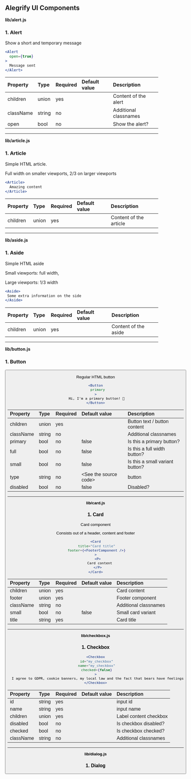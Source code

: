 Alegrify UI Components
----------

**lib/alert.js**

### 1. Alert

<Alert />

Show a short and temporary message

```jsx
<Alert
  open={true}
>
  Message sent
</Alert>
```   




Property | Type | Required | Default value | Description
:--- | :--- | :--- | :--- | :---
children|union|yes||Content of the alert
className|string|no||Additional classnames
open|bool|no||Show the alert?
-----
**lib/article.js**

### 1. Article

<Article />

Simple HTML article.

Full width on smaller viewports, 2/3 on larger viewports

```jsx
<Article>
  Amazing content
</Article>
```   




Property | Type | Required | Default value | Description
:--- | :--- | :--- | :--- | :---
children|union|yes||Content of the article
-----
**lib/aside.js**

### 1. Aside

<Aside />

Simple HTML aside

Small viewports: full width,

Large viewports: 1/3 width

```jsx
<Aside>
 Some extra information on the side
</Aside>
```   




Property | Type | Required | Default value | Description
:--- | :--- | :--- | :--- | :---
children|union|yes||Content of the aside
-----
**lib/button.js**

### 1. Button

<Button />

Regular HTML button

```jsx
<Button
  primary
>
 Hi, I'm a primary button! 🎉
</Button>
```   




Property | Type | Required | Default value | Description
:--- | :--- | :--- | :--- | :---
children|union|yes||Button text / button content
className|string|no||Additional classnames
primary|bool|no|false|Is this a primary button?
full|bool|no|false|Is this a full width button?
small|bool|no|false|Is this a small variant button?
type|string|no|&lt;See the source code&gt;|button|submit
disabled|bool|no|false|Disabled?
-----
**lib/card.js**

### 1. Card

<Card />

Card component

Consists out of a header, content and footer

```jsx
<Card
 title="Card title"
 footer={<FooterComponent />}
>
  <P>
    Card content
  </P>
</Card>
```   




Property | Type | Required | Default value | Description
:--- | :--- | :--- | :--- | :---
children|union|yes||Card content
footer|union|yes||Footer component
className|string|no||Additional classnames
small|bool|no|false|Small card variant
title|string|yes||Card title
-----
**lib/checkbox.js**

### 1. Checkbox

<Checkbox />

```jsx
<Checkbox
 id="my_checkbox"
 name="my_checkbox"
 checked={false}
>
  I agree to GDPR, cookie banners, my local law and the fact that bears have feelings
</Checkbox>
```   




Property | Type | Required | Default value | Description
:--- | :--- | :--- | :--- | :---
id|string|yes||input id
name|string|yes||input name
children|union|yes||Label content checkbox
disabled|bool|no||Is checkbox disabled?
checked|bool|no||Is checkbox checked?
className|string|no||Additional classnames
-----
**lib/dialog.js**

### 1. Dialog

<Dialog />

```jsx
<Dialog
  open={true}
>
  Some dialog content
</Dialog>
```   




Property | Type | Required | Default value | Description
:--- | :--- | :--- | :--- | :---
children|union|yes||Content
className|string|no||Additional classnames
open|bool|no|false|Should the dialog be shown?
-----
**lib/input.js**

### 1. Input

<Input />

```jsx
<Input
  id="my_input"
  name="my_input"
  multiline={true}
  value="default value"
/>
```   




Property | Type | Required | Default value | Description
:--- | :--- | :--- | :--- | :---
value|string|yes||Value to show in the input
className|string|no||Additional classnames
type|string|no|&lt;See the source code&gt;|Input type
placeholder|string|no||Input placeholder
full|bool|no||100% width?
multiline|bool|no||Use textarea instead of input
id|string|yes||Input id
name|string|yes||Input name
onValueChange|func|no||On value change method (passes value)
onKeyUp|func|no||Native onKeyUp event
onKeyDown|func|no||Native onKeyDown event
onFocus|func|no||Native onFocus event
onBlur|func|no||Native onBlur event
-----
**lib/label.js**

### 1. Label

<Label />

```jsx
<Label
  htmlFor="input_id"
  error
>
  Something went wrong
</Label>
```   




Property | Type | Required | Default value | Description
:--- | :--- | :--- | :--- | :---
children|union|yes||Label content
className|string|no||Additional classnames
htmlFor|string|no||for attribute referring to a form element
error|bool|no|false|Is this an error label?
-----
**lib/main.js**

### 1. Main

<Main />

```jsx
<Main>
  Page content...
</Main>
```   




Property | Type | Required | Default value | Description
:--- | :--- | :--- | :--- | :---
children|union|yes||Main content
className|string|no||Additional classnames
-----
**lib/number-input.js**

### 1. NumberInput

<NumberInput />

```jsx
<NumberInput
  id="number_input"
  name="number_input"
  min={1}
  value={6}
  max={10}
/>
```   




Property | Type | Required | Default value | Description
:--- | :--- | :--- | :--- | :---
className|string|no||Additional classnames
id|string|yes||Input id
name|string|yes||Input name
value|number|no|0|Input value, must be a number
disabled|bool|no|false|Is input disabled?
wide|bool|no|false|Is this a wide variant?
full|bool|no|false|100% width?
min|number|no|0|Min value
max|number|no|10|Max value
onValueChange|func|no||On value change, param: number value
-----
**lib/radio.js**

### 1. Radio

<Radio />

```jsx
<Radio
  name="my_radio"
  id="my_radio"
  checked={true}
>
  Option value
</Radio>
```   




Property | Type | Required | Default value | Description
:--- | :--- | :--- | :--- | :---
id|string|yes||Input id
name|string|yes||Input value
children|union|yes||Radio label content
disabled|bool|no||Is radio disabled?
checked|bool|no||Is radio checked?
className|string|no||Additional classnames
-----
**lib/range-input.js**

### 1. RangeInput

<RangeInput />

```jsx
<RangeInput
  id="my_range_input"
  name="my_range_input"
  min={1}
  max={10}
  value={6}
/>
```   




Property | Type | Required | Default value | Description
:--- | :--- | :--- | :--- | :---
className|string|no||Additional classnames
id|string|yes||Input id
name|string|yes||Input name
value|number|no||Input value
disabled|bool|no||Is range input disabled?
lowIndicator|string|no||Indicator at the start of the range input
highIndicator|string|no||Indicator at the end of the range input
min|number|no|1|Start of the range
max|number|no|10|End of the range
step|number|no|1|Range step
onValueChange|func|no||On value change, param: number
-----
**lib/status-input.js**

### 1. StatusInput

<StatusInput />

```jsx
<StatusInput

/>
```   




Property | Type | Required | Default value | Description
:--- | :--- | :--- | :--- | :---
className|string|no||
placeholder|string|no||
onValueChange|func|no||
onFocus|func|no||
onBlur|func|no||
actions|arrayOf|no||
-----

<sub>This document was generated by the <a href="https://github.com/marborkowski/react-doc-generator" target="_blank">**React DOC Generator v1.2.5**</a>.</sub>

